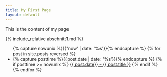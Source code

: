 ```yaml
---
title: My First Page
layout: default
---
```


This is the content of my page

{% include_relative abschnitt1.md %}

<ul>
  {% capture nowunix %}{{'now' | date: '%s'}}{% endcapture %}
  {% for post in site.posts reversed %}
    <li>
      {% capture posttime %}{{post.date | date: '%s'}}{% endcapture %}
      {% if posttime >= nowunix %}
        <a href="{{ post.url }}">{{ post.date}} - {{ post.title }}</a>
      {% endif %}
    </li>
  {% endfor %}
</ul>
